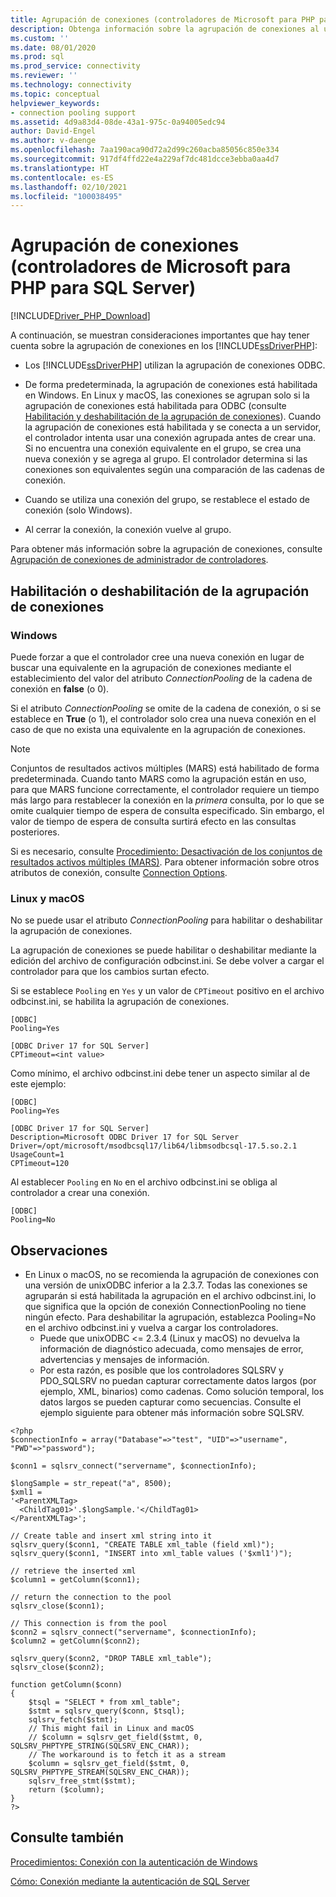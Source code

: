 ```yaml
---
title: Agrupación de conexiones (controladores de Microsoft para PHP para SQL Server)
description: Obtenga información sobre la agrupación de conexiones al usar los controladores de Microsoft para PHP para SQL Server y cómo puede variar la experiencia en función del sistema operativo.
ms.custom: ''
ms.date: 08/01/2020
ms.prod: sql
ms.prod_service: connectivity
ms.reviewer: ''
ms.technology: connectivity
ms.topic: conceptual
helpviewer_keywords:
- connection pooling support
ms.assetid: 4d9a83d4-08de-43a1-975c-0a94005edc94
author: David-Engel
ms.author: v-daenge
ms.openlocfilehash: 7aa190aca90d72a2d99c260acba85056c850e334
ms.sourcegitcommit: 917df4ffd22e4a229af7dc481dcce3ebba0aa4d7
ms.translationtype: HT
ms.contentlocale: es-ES
ms.lasthandoff: 02/10/2021
ms.locfileid: "100038495"
---
```

# <a name="connection-pooling-microsoft-drivers-for-php-for-sql-server"></a>Agrupación de conexiones (controladores de Microsoft para PHP para SQL Server)
[!INCLUDE[Driver_PHP_Download](../../includes/driver_php_download.md)]

A continuación, se muestran consideraciones importantes que hay tener cuenta sobre la agrupación de conexiones en los [!INCLUDE[ssDriverPHP](../../includes/ssdriverphp_md.md)]:  
  
-   Los [!INCLUDE[ssDriverPHP](../../includes/ssdriverphp_md.md)] utilizan la agrupación de conexiones ODBC.  
  
-   De forma predeterminada, la agrupación de conexiones está habilitada en Windows. En Linux y macOS, las conexiones se agrupan solo si la agrupación de conexiones está habilitada para ODBC (consulte [Habilitación y deshabilitación de la agrupación de conexiones](#enablingdisabling-connection-pooling)). Cuando la agrupación de conexiones está habilitada y se conecta a un servidor, el controlador intenta usar una conexión agrupada antes de crear una. Si no encuentra una conexión equivalente en el grupo, se crea una nueva conexión y se agrega al grupo. El controlador determina si las conexiones son equivalentes según una comparación de las cadenas de conexión.  
  
-   Cuando se utiliza una conexión del grupo, se restablece el estado de conexión (solo Windows).  
  
-   Al cerrar la conexión, la conexión vuelve al grupo.  
  
Para obtener más información sobre la agrupación de conexiones, consulte [Agrupación de conexiones de administrador de controladores](../../odbc/reference/develop-app/driver-manager-connection-pooling.md).  
  
## <a name="enablingdisabling-connection-pooling"></a>Habilitación o deshabilitación de la agrupación de conexiones
### <a name="windows"></a>Windows
Puede forzar a que el controlador cree una nueva conexión en lugar de buscar una equivalente en la agrupación de conexiones mediante el establecimiento del valor del atributo *ConnectionPooling* de la cadena de conexión en **false** (o 0).  
  
Si el atributo *ConnectionPooling* se omite de la cadena de conexión, o si se establece en **True** (o 1), el controlador solo crea una nueva conexión en el caso de que no exista una equivalente en la agrupación de conexiones.  

> [!NOTE]  
> Conjuntos de resultados activos múltiples (MARS) está habilitado de forma predeterminada. Cuando tanto MARS como la agrupación están en uso, para que MARS funcione correctamente, el controlador requiere un tiempo más largo para restablecer la conexión en la *primera* consulta, por lo que se omite cualquier tiempo de espera de consulta especificado. Sin embargo, el valor de tiempo de espera de consulta surtirá efecto en las consultas posteriores.
  
Si es necesario, consulte [Procedimiento: Desactivación de los conjuntos de resultados activos múltiples (MARS)](../../connect/php/how-to-disable-multiple-active-resultsets-mars.md). Para obtener información sobre otros atributos de conexión, consulte [Connection Options](../../connect/php/connection-options.md).  

### <a name="linux-and-macos"></a>Linux y macOS
No se puede usar el atributo *ConnectionPooling* para habilitar o deshabilitar la agrupación de conexiones. 

La agrupación de conexiones se puede habilitar o deshabilitar mediante la edición del archivo de configuración odbcinst.ini. Se debe volver a cargar el controlador para que los cambios surtan efecto.

Si se establece `Pooling` en `Yes` y un valor de `CPTimeout` positivo en el archivo odbcinst.ini, se habilita la agrupación de conexiones. 
```
[ODBC]
Pooling=Yes

[ODBC Driver 17 for SQL Server]
CPTimeout=<int value>
```
  
Como mínimo, el archivo odbcinst.ini debe tener un aspecto similar al de este ejemplo:

```
[ODBC]
Pooling=Yes

[ODBC Driver 17 for SQL Server]
Description=Microsoft ODBC Driver 17 for SQL Server
Driver=/opt/microsoft/msodbcsql17/lib64/libmsodbcsql-17.5.so.2.1
UsageCount=1
CPTimeout=120
```

Al establecer `Pooling` en `No` en el archivo odbcinst.ini se obliga al controlador a crear una conexión.
```
[ODBC]
Pooling=No
```

## <a name="remarks"></a>Observaciones
- En Linux o macOS, no se recomienda la agrupación de conexiones con una versión de unixODBC inferior a la 2.3.7. Todas las conexiones se agruparán si está habilitada la agrupación en el archivo odbcinst.ini, lo que significa que la opción de conexión ConnectionPooling no tiene ningún efecto. Para deshabilitar la agrupación, establezca Pooling=No en el archivo odbcinst.ini y vuelva a cargar los controladores. 
  - Puede que unixODBC <= 2.3.4 (Linux y macOS) no devuelva la información de diagnóstico adecuada, como mensajes de error, advertencias y mensajes de información.
  - Por esta razón, es posible que los controladores SQLSRV y PDO_SQLSRV no puedan capturar correctamente datos largos (por ejemplo, XML, binarios) como cadenas. Como solución temporal, los datos largos se pueden capturar como secuencias. Consulte el ejemplo siguiente para obtener más información sobre SQLSRV.

```
<?php
$connectionInfo = array("Database"=>"test", "UID"=>"username", "PWD"=>"password");

$conn1 = sqlsrv_connect("servername", $connectionInfo);

$longSample = str_repeat("a", 8500);
$xml1 = 
'<ParentXMLTag>
  <ChildTag01>'.$longSample.'</ChildTag01>
</ParentXMLTag>';

// Create table and insert xml string into it
sqlsrv_query($conn1, "CREATE TABLE xml_table (field xml)");
sqlsrv_query($conn1, "INSERT into xml_table values ('$xml1')");

// retrieve the inserted xml
$column1 = getColumn($conn1);

// return the connection to the pool
sqlsrv_close($conn1);

// This connection is from the pool
$conn2 = sqlsrv_connect("servername", $connectionInfo);
$column2 = getColumn($conn2);

sqlsrv_query($conn2, "DROP TABLE xml_table");
sqlsrv_close($conn2);

function getColumn($conn)
{
    $tsql = "SELECT * from xml_table";
    $stmt = sqlsrv_query($conn, $tsql);
    sqlsrv_fetch($stmt);
    // This might fail in Linux and macOS
    // $column = sqlsrv_get_field($stmt, 0, SQLSRV_PHPTYPE_STRING(SQLSRV_ENC_CHAR));
    // The workaround is to fetch it as a stream
    $column = sqlsrv_get_field($stmt, 0, SQLSRV_PHPTYPE_STREAM(SQLSRV_ENC_CHAR));
    sqlsrv_free_stmt($stmt);
    return ($column);
}
?>
```


## <a name="see-also"></a>Consulte también  
[Procedimientos: Conexión con la autenticación de Windows](../../connect/php/how-to-connect-using-windows-authentication.md)

[Cómo: Conexión mediante la autenticación de SQL Server](../../connect/php/how-to-connect-using-sql-server-authentication.md)  
  
